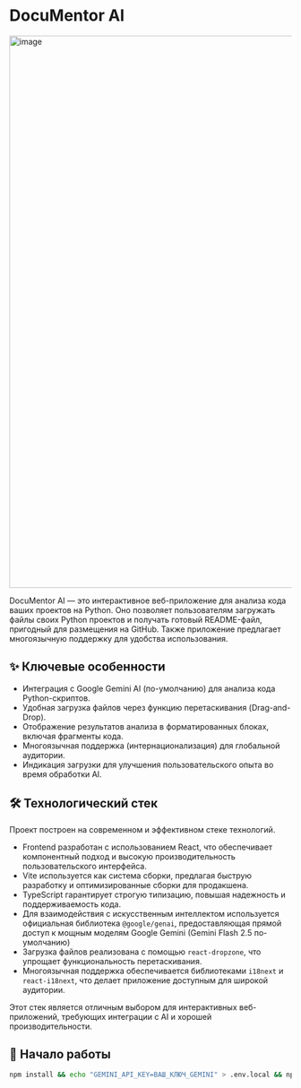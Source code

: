 # DocuMentor AI

<img width="1919" height="986" alt="image" src="https://github.com/user-attachments/assets/ad5f194d-6491-4137-93e4-53830369f681" />

DocuMentor AI — это интерактивное веб-приложение для анализа кода ваших проектов на Python. Оно позволяет пользователям загружать файлы своих Python проектов и получать готовый README-файл, пригодный для размещения на GitHub. Также приложение предлагает многоязычную поддержку для удобства использования.

## ✨ Ключевые особенности

- Интеграция с Google Gemini AI (по-умолчанию) для анализа кода Python-скриптов.
- Удобная загрузка файлов через функцию перетаскивания (Drag-and-Drop).
- Отображение результатов анализа в форматированных блоках, включая фрагменты кода.
- Многоязычная поддержка (интернационализация) для глобальной аудитории.
- Индикация загрузки для улучшения пользовательского опыта во время обработки AI.

## 🛠️ Технологический стек

Проект построен на современном и эффективном стеке технологий.
- Frontend разработан с использованием React, что обеспечивает компонентный подход и высокую производительность пользовательского интерфейса.
- Vite используется как система сборки, предлагая быструю разработку и оптимизированные сборки для продакшена.
- TypeScript гарантирует строгую типизацию, повышая надежность и поддерживаемость кода.
- Для взаимодействия с искусственным интеллектом используется официальная библиотека `@google/genai`, предоставляющая прямой доступ к мощным моделям Google Gemini (Gemini Flash 2.5 по-умолчанию)
- Загрузка файлов реализована с помощью `react-dropzone`, что упрощает функциональность перетаскивания.
- Многоязычная поддержка обеспечивается библиотеками `i18next` и `react-i18next`, что делает приложение доступным для широкой аудитории.

Этот стек является отличным выбором для интерактивных веб-приложений, требующих интеграции с AI и хорошей производительности.

## 🚀 Начало работы

```bash
npm install && echo "GEMINI_API_KEY=ВАШ_КЛЮЧ_GEMINI" > .env.local && npm run dev
```
